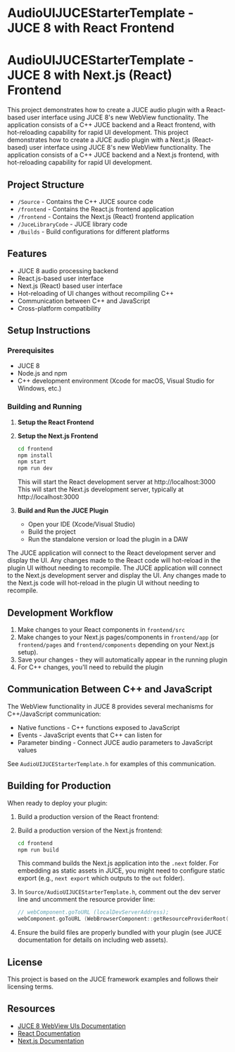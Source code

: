# AudioUIJUCEStarterTemplate - JUCE 8 with React Frontend
# AudioUIJUCEStarterTemplate - JUCE 8 with Next.js (React) Frontend

This project demonstrates how to create a JUCE audio plugin with a React-based user interface using JUCE 8's new WebView functionality. The application consists of a C++ JUCE backend and a React frontend, with hot-reloading capability for rapid UI development.
This project demonstrates how to create a JUCE audio plugin with a Next.js (React-based) user interface using JUCE 8's new WebView functionality. The application consists of a C++ JUCE backend and a Next.js frontend, with hot-reloading capability for rapid UI development.

## Project Structure

- `/Source` - Contains the C++ JUCE source code
- `/frontend` - Contains the React.js frontend application
- `/frontend` - Contains the Next.js (React) frontend application
- `/JuceLibraryCode` - JUCE library code
- `/Builds` - Build configurations for different platforms

## Features

- JUCE 8 audio processing backend
- React.js-based user interface
- Next.js (React) based user interface
- Hot-reloading of UI changes without recompiling C++
- Communication between C++ and JavaScript
- Cross-platform compatibility

## Setup Instructions

### Prerequisites

- JUCE 8
- Node.js and npm
- C++ development environment (Xcode for macOS, Visual Studio for Windows, etc.)

### Building and Running

1. **Setup the React Frontend**
1. **Setup the Next.js Frontend**
   ```bash
   cd frontend
   npm install
   npm start
   npm run dev
   ```
   This will start the React development server at http://localhost:3000
   This will start the Next.js development server, typically at http://localhost:3000

2. **Build and Run the JUCE Plugin**
   - Open your IDE (Xcode/Visual Studio)
   - Build the project
   - Run the standalone version or load the plugin in a DAW

The JUCE application will connect to the React development server and display the UI. Any changes made to the React code will hot-reload in the plugin UI without needing to recompile.
The JUCE application will connect to the Next.js development server and display the UI. Any changes made to the Next.js code will hot-reload in the plugin UI without needing to recompile.

## Development Workflow

1. Make changes to your React components in `frontend/src`
1. Make changes to your Next.js pages/components in `frontend/app` (or `frontend/pages` and `frontend/components` depending on your Next.js setup).
2. Save your changes - they will automatically appear in the running plugin
3. For C++ changes, you'll need to rebuild the plugin

## Communication Between C++ and JavaScript

The WebView functionality in JUCE 8 provides several mechanisms for C++/JavaScript communication:

- Native functions - C++ functions exposed to JavaScript
- Events - JavaScript events that C++ can listen for
- Parameter binding - Connect JUCE audio parameters to JavaScript values

See `AudioUIJUCEStarterTemplate.h` for examples of this communication.

## Building for Production

When ready to deploy your plugin:

1. Build a production version of the React frontend:
1. Build a production version of the Next.js frontend:
   ```bash
   cd frontend
   npm run build
   ```
   This command builds the Next.js application into the `.next` folder. For embedding as static assets in JUCE, you might need to configure static export (e.g., `next export` which outputs to the `out` folder).

2. In `Source/AudioUIJUCEStarterTemplate.h`, comment out the dev server line and uncomment the resource provider line:
   ```cpp
   // webComponent.goToURL (localDevServerAddress);
   webComponent.goToURL (WebBrowserComponent::getResourceProviderRoot());
   ```

3. Ensure the build files are properly bundled with your plugin (see JUCE documentation for details on including web assets).

## License

This project is based on the JUCE framework examples and follows their licensing terms.

## Resources

- [JUCE 8 WebView UIs Documentation](https://juce.com/blog/juce-8-feature-overview-webview-uis/)
- [React Documentation](https://react.dev/)
- [Next.js Documentation](https://nextjs.org/docs)
